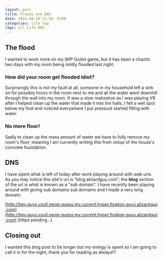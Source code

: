 ```yaml
---
layout: post
title: Floods and DNS
date: 2024-08-18 21:59 -0700
categories: life log
tags: Irl Life DNS
---
```


## The flood
I wanted to work more on my WIP Godot game, but it has been a chaotic two days with my room being mildly flooded last night. 

### How did your room get flooded idiot?
Surprisingly this is not my fault at all, someone in my household left a sink on for possibly hours in the room next to me and all the water went downhill through the wall into my room. It was a slow realization as I was playing VR after I helped clean up the water that made it into the halls, I felt a wet spot below my foot and noticed everywhere I put pressure started filling with water.

### No more floor!
Sadly to clean up the mass amount of water we have to fully remove my room's floor, meaning I am currently writing this from ontop of the house's concrete foundation. 

## DNS
I have spent what is left of today after work playing around with web urls. As you may notice this site's url is "blog.alizardguy.com", the **blog** section of the url is what is known as a "sub domain". I have recently been playing around with giving sub domains sub domains and I made a very long domain:


[http://hey.guys.youll.never.guess.my.current.hyper.fixation.guys.alizardguy.com](http://hey.guys.youll.never.guess.my.current.hyper.fixation.guys.alizardguy.com) (https pending...)

## Closing out
I wanted this blog post to be longer but my energy is spent so I am going to call it in for the night, thank you for reading as always!!!
